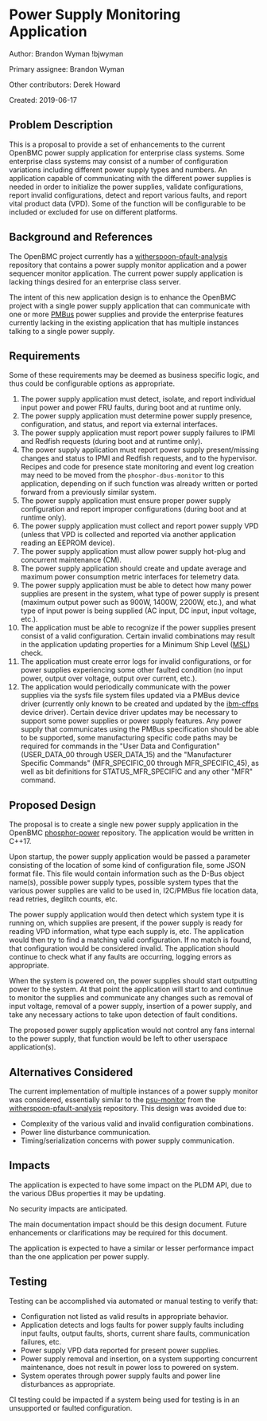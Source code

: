 
# Power Supply Monitoring Application

Author:
  Brandon Wyman !bjwyman

Primary assignee:
  Brandon Wyman

Other contributors:
  Derek Howard

Created:
  2019-06-17

## Problem Description
This is a proposal to provide a set of enhancements to the current OpenBMC
power supply application for enterprise class systems. Some enterprise class
systems may consist of a number of configuration variations including different
power supply types and numbers. An application capable of communicating with the
different power supplies is needed in order to initialize the power supplies,
validate configurations, report invalid configurations, detect and report
various faults, and report vital product data (VPD). Some of the function will
be configurable to be included or excluded for use on different platforms.

## Background and References
The OpenBMC project currently has a [witherspoon-pfault-analysis][1] repository
that contains a power supply monitor application and a power sequencer monitor
application. The current power supply application is lacking things desired for
an enterprise class server.

The intent of this new application design is to enhance the OpenBMC project
with a single power supply application that can communicate with one or more
[PMBus][2] power supplies and provide the enterprise features currently lacking
in the existing application that has multiple instances talking to a single
power supply.

## Requirements

Some of these requirements may be deemed as business specific logic, and thus
could be configurable options as appropriate.

1. The power supply application must detect, isolate, and report individual
input power and power FRU faults, during boot and at runtime only.
2. The power supply application must determine power supply presence,
configuration, and status, and report via external interfaces.
3. The power supply application must report power supply failures to IPMI and
Redfish requests (during boot and at runtime only).
4. The power supply application must report power supply present/missing changes
and status to IPMI and Redfish requests, and to the hypervisor. Recipes and code
for presence state monitoring and event log creation may need to be moved from
the `phosphor-dbus-monitor` to this application, depending on if such function
was already written or ported forward from a previously similar system.
5. The power supply application must ensure proper power supply configuration
and report improper configurations (during boot and at runtime only).
6. The power supply application must collect and report power supply VPD (unless
that VPD is collected and reported via another application reading an EEPROM
device).
7. The power supply application must allow power supply hot-plug and concurrent
maintenance (CM).
8. The power supply application should create and update average and maximum
power consumption metric interfaces for telemetry data.
9. The power supply application must be able to detect how many power supplies
are present in the system, what type of power supply is present (maximum output
power such as 900W, 1400W, 2200W, etc.), and what type of input power is being
supplied (AC input, DC input, input voltage, etc.).
10. The application must be able to recognize if the power supplies present
consist of a valid configuration. Certain invalid combinations may result in the
application updating properties for a Minimum Ship Level ([MSL][3]) check.
11. The application must create error logs for invalid configurations, or for
power supplies experiencing some other faulted condition (no input power, output
over voltage, output over current, etc.).
12. The application would periodically communicate with the power supplies via
the sysfs file system files updated via a PMBus device driver (currently only
known to be created and updated by the [ibm-cffps][4] device driver). Certain
device driver updates may be necessary to support some power supplies or power
supply features. Any power supply that communicates using the PMBus
specification should be able to be supported, some manufacturing specific code
paths may be required for commands in the "User Data and Configuration"
(USER_DATA_00 through USER_DATA_15) and the "Manufacturer Specific Commands"
(MFR_SPECIFIC_00 through MFR_SPECIFIC_45), as well as bit definitions for
STATUS_MFR_SPECIFIC and any other "MFR" command.

## Proposed Design
The proposal is to create a single new power supply application in the OpenBMC
[phosphor-power][6] repository. The application would be written in C++17.

Upon startup, the power supply application would be passed a parameter
consisting of the location of some kind of configuration file, some JSON format
file. This file would contain information such as the D-Bus object name(s),
possible power supply types, possible system types that the various power
supplies are valid to be used in, I2C/PMBus file location data, read retries,
deglitch counts, etc.

The power supply application would then detect which system type it is running
on, which supplies are present, if the power supply is ready for reading VPD
information, what type each supply is, etc. The application would then try to
find a matching valid configuration. If no match is found, that configuration
would be considered invalid. The application should continue to check what if
any faults are occurring, logging errors as appropriate.

When the system is powered on, the power supplies should start outputting power
to the system. At that point the application will start to and continue to
monitor the supplies and communicate any changes such as removal of input
voltage, removal of a power supply, insertion of a power supply, and take any
necessary actions to take upon detection of fault conditions.

The proposed power supply application would not control any fans internal to the
power supply, that function would be left to other userspace application(s).

## Alternatives Considered
The current implementation of multiple instances of a power supply monitor was
considered, essentially similar to the [psu-monitor][5] from the
[witherspoon-pfault-analysis][1] repository. This design was avoided due to:
 - Complexity of the various valid and invalid configuration combinations.
 - Power line disturbance communication.
 - Timing/serialization concerns with power supply communication.

## Impacts
The application is expected to have some impact on the PLDM API, due to the
various DBus properties it may be updating.

No security impacts are anticipated.

The main documentation impact should be this design document. Future
enhancements or clarifications may be required for this document.

The application is expected to have a similar or lesser performance impact than
the one application per power supply.

## Testing
Testing can be accomplished via automated or manual testing to verify that:
* Configuration not listed as valid results in appropriate behavior.
* Application detects and logs faults for power supply faults including input
faults, output faults, shorts, current share faults, communication failures,
etc.
* Power supply VPD data reported for present power supplies.
* Power supply removal and insertion, on a system supporting concurrent
maintenance, does not result in power loss to powered on system.
* System operates through power supply faults and power line disturbances as
appropriate.

CI testing could be impacted if a system being used for testing is in an
unsupported or faulted configuration.

[1]: https://github.com/openbmc/witherspoon-pfault-analysis
[2]: https://en.wikipedia.org/wiki/Power_Management_Bus
[3]: https://github.com/openbmc/phosphor-dbus-interfaces/blob/master/yaml/xyz/openbmc_project/Control/README.msl.md
[4]: https://github.com/openbmc/linux/blob/dev-5.3/drivers/hwmon/pmbus/ibm-cffps.c
[5]: https://github.com/openbmc/witherspoon-pfault-analysis/tree/master/power-supply
[6]: https://github.com/openbmc/phosphor-power/

